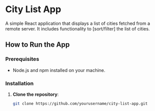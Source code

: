 # City List App

A simple React application that displays a list of cities fetched from a remote server. It includes functionality to [sort/filter] the list of cities.

## How to Run the App

### Prerequisites

- Node.js and npm installed on your machine.

### Installation

1. **Clone the repository**:

   ```bash
   git clone https://github.com/yourusername/city-list-app.git
